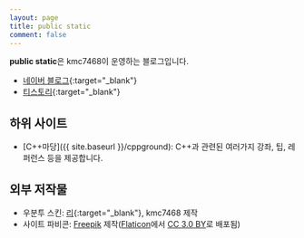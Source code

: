 ```yaml
---
layout: page
title: public static
comment: false
---
```


**public static**은 kmc7468이 운영하는 블로그입니다.
- [네이버 블로그](https://blog.naver.com/kmc7468){:target="_blank"}
- [티스토리](http://kmc7468.tistory.com){:target="_blank"}

## 하위 사이트
- [C++마당]({{ site.baseurl }}/cppground): C++과 관련된 여러가지 강좌, 팁, 레퍼런스 등을 제공합니다.

## 외부 저작물
- 우분투 스킨: [리](https://github.com/Lee0701){:target="_blank"}, kmc7468 제작
- 사이트 파비콘: <a target="_blank" rel="noopener noreferrer" href="http://www.freepik.com" title="Freepik">Freepik</a> 제작(<a target="_blank" rel="noopener noreferrer" href="https://www.flaticon.com/">Flaticon</a>에서 <a target="_blank" rel="noopener noreferrer" href="http://creativecommons.org/licenses/by/3.0/">CC 3.0 BY</a>로 배포됨)